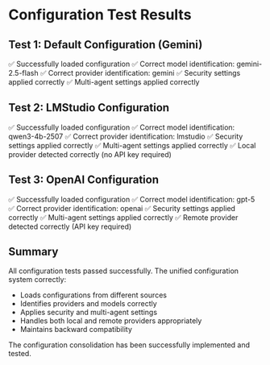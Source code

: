 # Configuration Test Results

## Test 1: Default Configuration (Gemini)
✅ Successfully loaded configuration
✅ Correct model identification: gemini-2.5-flash
✅ Correct provider identification: gemini
✅ Security settings applied correctly
✅ Multi-agent settings applied correctly

## Test 2: LMStudio Configuration
✅ Successfully loaded configuration
✅ Correct model identification: qwen3-4b-2507
✅ Correct provider identification: lmstudio
✅ Security settings applied correctly
✅ Multi-agent settings applied correctly
✅ Local provider detected correctly (no API key required)

## Test 3: OpenAI Configuration
✅ Successfully loaded configuration
✅ Correct model identification: gpt-5
✅ Correct provider identification: openai
✅ Security settings applied correctly
✅ Multi-agent settings applied correctly
✅ Remote provider detected correctly (API key required)

## Summary
All configuration tests passed successfully. The unified configuration system correctly:
- Loads configurations from different sources
- Identifies providers and models correctly
- Applies security and multi-agent settings
- Handles both local and remote providers appropriately
- Maintains backward compatibility

The configuration consolidation has been successfully implemented and tested.